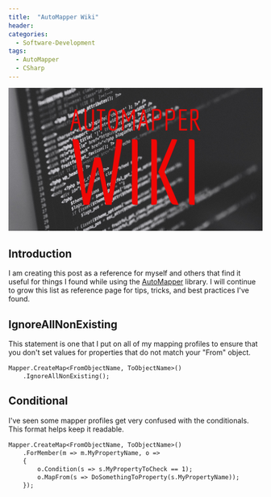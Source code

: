 ```yaml
---
title:  "AutoMapper Wiki"
header:
categories: 
  - Software-Development
tags:
  - AutoMapper
  - CSharp
---
```


![header](/assets/posts/2017-08-09-automapper-wiki/header.jpg)

## Introduction

I am creating this post as a reference for myself and others that find it useful for things I found while using the [AutoMapper](https://github.com/AutoMapper/AutoMapper) library. I will continue to grow this list as reference page for tips, tricks, and best practices I've found.

## IgnoreAllNonExisting

This statement is one that I put on all of my mapping profiles to ensure that you don't set values for properties that do not match your "From" object.

```
Mapper.CreateMap<FromObjectName, ToObjectName>()
    .IgnoreAllNonExisting();
```

## Conditional

I've seen some mapper profiles get very confused with the conditionals. This format helps keep it readable.

```
Mapper.CreateMap<FromObjectName, ToObjectName>()
    .ForMember(m => m.MyPropertyName, o =>
    {
        o.Condition(s => s.MyPropertyToCheck == 1); 
        o.MapFrom(s => DoSomethingToProperty(s.MyPropertyName));
    });
```

